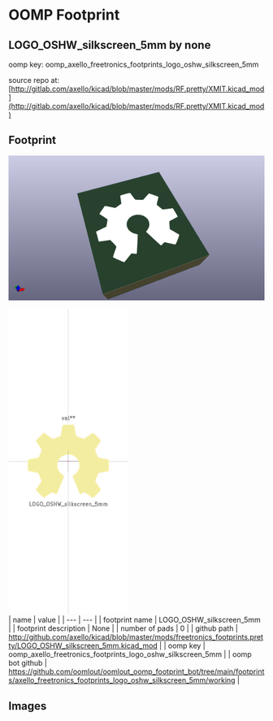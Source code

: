 # OOMP Footprint  
## LOGO_OSHW_silkscreen_5mm  by none  
  
oomp key: oomp_axello_freetronics_footprints_logo_oshw_silkscreen_5mm  
  
source repo at: [http://gitlab.com/axello/kicad/blob/master/mods/RF.pretty/XMIT.kicad_mod](http://gitlab.com/axello/kicad/blob/master/mods/RF.pretty/XMIT.kicad_mod)  
## Footprint  
  
[![working_kicad_pcb_3d.png](working_kicad_pcb_3d_600.png)](working_kicad_pcb_3d.png)  
  
[![working.png](working_600.png)](working.png)  
| name | value | 
| --- | --- | 
| footprint name | LOGO_OSHW_silkscreen_5mm | 
| footprint description | None | 
| number of pads | 0 | 
| github path | http://github.com/axello/kicad/blob/master/mods/freetronics_footprints.pretty/LOGO_OSHW_silkscreen_5mm.kicad_mod | 
| oomp key | oomp_axello_freetronics_footprints_logo_oshw_silkscreen_5mm | 
| oomp bot github | https://github.com/oomlout/oomlout_oomp_footprint_bot/tree/main/footprints/axello_freetronics_footprints_logo_oshw_silkscreen_5mm/working | 
## Images  
